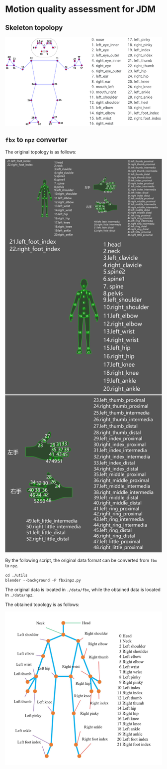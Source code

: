 # Motion quality assessment for JDM


## Skeleton topolopy

![](data/topology/pose_tracking_full_body_landmarks.png)


## `fbx` to `npz` converter

The original topology is as follows:

<center>
    <img src="./data/topology/skeleton_body.jpg" width="50%" align=left>
    <img src="./data/topology/skeleton_hand.jpg" width="50%" align=right>
</center>

![](data/topology/skeleton_body.jpg)
![](data/topology/skeleton_hand.jpg)

By the following script, the original data format can be converted from `fbx` to `npz`.

```shell script
cd ./utils
blender --background -P fbx2npz.py
```

The original data is located in `./data/fbx`, while the obtained data is located in `./data/npz`.

The obtained topology is as follows:

![](data/topology/topology.jpg)